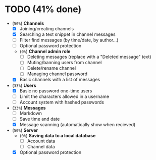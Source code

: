 # TODO (41% done)
- (`50%`) **Channels**
	- [X] Joining/creating channels
	- [X] Searching a text snippet in channel messages
	- [ ] Filter find messages (by time/date, by author...)
	- [ ] Optional password protection
	- (`0%`) **Channel admin role**
		- [ ] Deleting messages (replace with a "Deleted message" text) 
		- [ ] Muting/banning users from channel
		- [ ] Delete/rename channel
		- [ ] Managing channel password
	- [X] Basic channels with a list of messages
- (`33%`) **Users**
	- [X] Basic no password one-time users
	- [ ] Limit the characters allowed in a username
	- [ ] Account system with hashed passwords
- (`33%`) **Messages**
	- [ ] Markdown
	- [ ] Save time and date
	- [X] Message scanning (automatically show when recieved)
- (`50%`) **Server**
	- (`0%`) **Saving data to a local database**
		- [ ] Account data
		- [ ] Channel data
	- [X] Optional password protection
